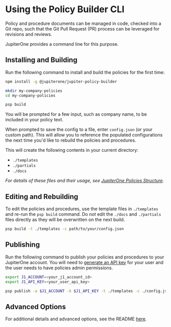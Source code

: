 # Using the Policy Builder CLI

Policy and procedure documents can be managed in code, checked into a Git repo,
such that the Git Pull Request (PR) process can be leveraged for revisions and
reviews.

JupiterOne provides a command line for this purpose.

## Installing and Building

Run the following command to install and build the policies for the first time:

```bash
npm install -g @jupiterone/jupiter-policy-builder

mkdir my-company-policies
cd my-company-policies

psp build
```

You will be prompted for a few input, such as company name, to be included in
your policy text.

When prompted to save the config to a file, enter `config.json` (or your custom
path). This will allow you to reference the populated configurations the next
time you'd like to rebuild the policies and procedures.

This will create the following contents in your current directory:

- `./templates`
- `./partials`
- `./docs`

_For details of these files and their usage, see [JupiterOne Policies Structure][1]._

## Editing and Rebuilding

To edit the policies and procedures, use the template files in `./templates` and
re-run the `psp build` command. Do _not_ edit the `./docs` and `./partials`
files directly as they will be overwritten on the next build.

```bash
psp build -t ./templates -c path/to/your/config.json
```

## Publishing

Run the following command to publish your policies and procedures to your
JupiterOne account. You will need to [generate an API key][2] for your user and
the user needs to have policies admin permissions.

```bash
export J1_ACCOUNT=<your_j1_account_id>
export J1_API_KEY=<your_user_api_key>

psp publish -a $J1_ACCOUNT -k $J1_API_KEY -t ./templates -c ./config.json
```

## Advanced Options

For additional details and advanced options, see the README [here][3].

[1]: ../manage-policies/policies-structure.md
[2]: ../api-key-access.md
[3]: https://github.com/JupiterOne/jupiter-policy-builder